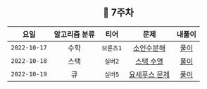 <div align="center">
  
  ## 📅 7주차

| 요일 | 알고리즘 분류 | 티어  | 문제| 내풀이 |
| :---: | :---: | :---: | :---: | :---:|
|`2022-10-17`| 수학 | `브론즈1` | [소인수분해](https://www.acmicpc.net/problem/11653) | [풀이](https://github.com/jangwon3828/Algorithm_Competition-Study/blob/woohyeon/7%EC%A3%BC%EC%B0%A8/7%EC%A3%BC%EC%B0%A8_%EC%9A%B0%ED%98%84/%EC%86%8C%EC%9D%B8%EC%88%98%20%EB%B6%84%ED%95%B4.java) |
|`2022-10-18`| 스택 | `실버2` | [스택 수열](https://www.acmicpc.net/problem/1874) | [풀이](https://github.com/jangwon3828/Algorithm_Competition-Study/blob/woohyeon/7%EC%A3%BC%EC%B0%A8/7%EC%A3%BC%EC%B0%A8_%EC%9A%B0%ED%98%84/%EC%8A%A4%ED%83%9D%20%EC%88%98%EC%97%B4.java) |
|`2022-10-19`| 큐 | `실버5` | [요세푸스 문제](https://www.acmicpc.net/problem/11866) | [풀이](https://github.com/jangwon3828/Algorithm_Competition-Study/blob/woohyeon/7%EC%A3%BC%EC%B0%A8/7%EC%A3%BC%EC%B0%A8_%EC%9A%B0%ED%98%84/%EC%9A%94%EC%84%B8%ED%91%B8%EC%8A%A4%20%EB%AC%B8%EC%A0%9C.java) |
</div>

